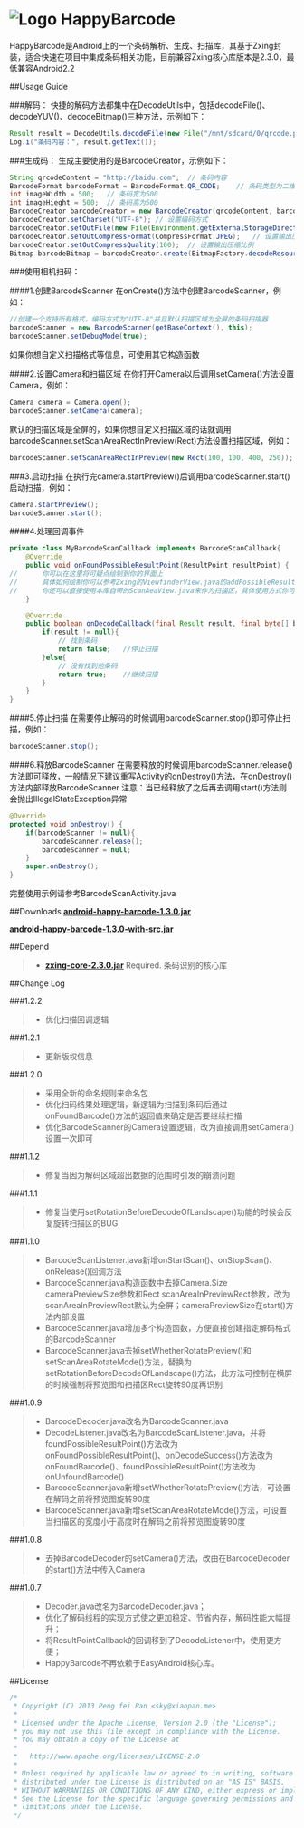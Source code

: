 # ![Logo](https://github.com/xiaopansky/HappyBarcode/raw/master/res/drawable-mdpi/ic_launcher.png) HappyBarcode

HappyBarcode是Android上的一个条码解析、生成、扫描库，其基于Zxing封装，适合快速在项目中集成条码相关功能，目前兼容Zxing核心库版本是2.3.0，最低兼容Android2.2

##Usage Guide

###解码：
快捷的解码方法都集中在DecodeUtils中，包括decodeFile()、decodeYUV()、decodeBitmap()三种方法，示例如下：
```java
Result result = DecodeUtils.decodeFile(new File("/mnt/sdcard/0/qrcode.png"));
Log.i("条码内容：", result.getText());
```

###生成码：
生成主要使用的是BarcodeCreator，示例如下：
```java
String qrcodeContent = "http://baidu.com";	// 条码内容
BarcodeFormat barcodeFormat = BarcodeFormat.QR_CODE;	// 条码类型为二维条码
int imageWidth = 500;	// 条码宽为500
int imageHieght = 500;	// 条码高为500
BarcodeCreator barcodeCreator = new BarcodeCreator(qrcodeContent, barcodeFormat, imageWidth, imageHieght);
barcodeCreator.setCharset("UTF-8");	// 设置编码方式
barcodeCreator.setOutFile(new File(Environment.getExternalStorageDirectory().getPath() + File.separator + getPackageName() + File.separator + System.currentTimeMillis() + ".jpeg"));	// 设置将生成的条码保存到文件
barcodeCreator.setOutCompressFormat(CompressFormat.JPEG);	// 设置输出压缩格式
barcodeCreator.setOutCompressQuality(100);	// 设置输出压缩比例
Bitmap barcodeBitmap = barcodeCreator.create(BitmapFactory.decodeResource(getResources(), R.drawable.ic_launcher, null));	// 生成条码，并且在条码中间绘制当前应用的logo
```

###使用相机扫码：

####1.创建BarcodeScanner
在onCreate()方法中创建BarcodeScanner，例如：
```java
//创建一个支持所有格式，编码方式为"UTF-8"并且默认扫描区域为全屏的条码扫描器
barcodeScanner = new BarcodeScanner(getBaseContext(), this);
barcodeScanner.setDebugMode(true);
```
如果你想自定义扫描格式等信息，可使用其它构造函数

####2.设置Camera和扫描区域
在你打开Camera以后调用setCamera()方法设置Camera，例如：
```java
Camera camera = Camera.open();
barcodeScanner.setCamera(camera);
```
默认的扫描区域是全屏的，如果你想自定义扫描区域的话就调用barcodeScanner.setScanAreaRectInPreview(Rect)方法设置扫描区域，例如：
```java
barcodeScanner.setScanAreaRectInPreview(new Rect(100, 100, 400, 250));
```
        
###3.启动扫描
在执行完camera.startPreview()后调用barcodeScanner.start()启动扫描，例如：
```java
camera.startPreview();
barcodeScanner.start();
```

####4.处理回调事件
```java
private class MyBarcodeScanCallback implements BarcodeScanCallback{
	@Override
	public void onFoundPossibleResultPoint(ResultPoint resultPoint) {
//		你可以在这里将可疑点绘制到你的界面上
//		具体如何绘制你可以参考Zxing的ViewfinderView.java的addPossibleResultPoint()方法或者参考本库中的ScanAreaView.java的addPossibleResultPoint()方法
//		你还可以直接使用本库自带的ScanAeaView.java来作为扫描区，具体使用方式你可以参考本项目中的BarcodeScanActivity.java
	}

	@Override
	public boolean onDecodeCallback(final Result result, final byte[] barcodeBitmapByteArray, final float scaleFactor) {
		if(result != null){
			// 找到条码
			return false;	//停止扫描
		}else{
			// 没有找到他条码
			return true;	//继续扫描
		}
	}
}
```

####5.停止扫描
在需要停止解码的时候调用barcodeScanner.stop()即可停止扫描，例如：
```java
barcodeScanner.stop();
```

####6.释放BarcodeScanner
在需要释放的时候调用barcodeScanner.release()方法即可释放，一般情况下建议重写Activity的onDestroy()方法，在onDestroy()方法内部释放BarcodeScanner
注意：当已经释放了之后再去调用start()方法则会抛出IllegalStateException异常
```java
@Override
protected void onDestroy() {
	if(barcodeScanner != null){
		barcodeScanner.release();
		barcodeScanner = null;
	}
	super.onDestroy();
}
```

完整使用示例请参考BarcodeScanActivity.java

##Downloads
**[android-happy-barcode-1.3.0.jar](https://github.com/xiaopansky/HappyBarcode/raw/master/releases/android-happy-barcode-1.3.0.jar)**

**[android-happy-barcode-1.3.0-with-src.jar](https://github.com/xiaopansky/HappyBarcode/raw/master/releases/android-happy-barcode-1.3.0-with-src.jar)**

##Depend
>* **[zxing-core-2.3.0.jar](https://github.com/xiaopansky/HappyBarcode/raw/master/libs/zxing-core-2.3.0.jar)** Required. 条码识别的核心库

##Change Log

###1.2.2
>* 优化扫描回调逻辑

###1.2.1
>* 更新版权信息

###1.2.0
>* 采用全新的命名规则来命名包
>* 优化扫码结果处理逻辑，新逻辑为扫描到条码后通过onFoundBarcode()方法的返回值来确定是否要继续扫描
>* 优化BarcodeScanner的Camera设置逻辑，改为直接调用setCamera()设置一次即可

###1.1.2
>* 修复当因为解码区域超出数据的范围时引发的崩溃问题

###1.1.1
>* 修复当使用setRotationBeforeDecodeOfLandscape()功能的时候会反复旋转扫描区的BUG

###1.1.0
>* BarcodeScanListener.java新增onStartScan()、onStopScan()、onRelease()回调方法
>* BarcodeScanner.java构造函数中去掉Camera.Size cameraPreviewSize参数和Rect scanAreaInPreviewRect参数，改为scanAreaInPreviewRect默认为全屏；cameraPreviewSize在start()方法内部设置
>* BarcodeScanner.java增加多个构造函数，方便直接创建指定解码格式的BarcodeScanner
>* BarcodeScanner.java去掉setWhetherRotatePreview()和setScanAreaRotateMode()方法，替换为setRotationBeforeDecodeOfLandscape()方法，此方法可控制在横屏的时候强制将预览图和扫描区Rect旋转90度再识别

###1.0.9
>* BarcodeDecoder.java改名为BarcodeScanner.java
>* DecodeListener.java改名为BarcodeScanListener.java，并将foundPossibleResultPoint()方法改为onFoundPossibleResultPoint()、onDecodeSuccess()方法改为onFoundBarcode()、foundPossibleResultPoint()方法改为onUnfoundBarcode()
>* BarcodeScanner.java新增setWhetherRotatePreview()方法，可设置在解码之前将预览图旋转90度
>* BarcodeScanner.java新增setScanAreaRotateMode()方法，可设置当扫描区的宽度小于高度时在解码之前将预览图旋转90度

###1.0.8
>* 去掉BarcodeDecoder的setCamera()方法，改由在BarcodeDecoder的start()方法中传入Camera

###1.0.7
>* Decoder.java改名为BarcodeDecoder.java；
>* 优化了解码线程的实现方式使之更加稳定、节省内存，解码性能大幅提升；
>* 将ResultPointCallback的回调移到了DecodeListener中，使用更方便；
>* HappyBarcode不再依赖于EasyAndroid核心库。

##License
```java
/*
 * Copyright (C) 2013 Peng fei Pan <sky@xiaopan.me>
 * 
 * Licensed under the Apache License, Version 2.0 (the "License");
 * you may not use this file except in compliance with the License.
 * You may obtain a copy of the License at
 * 
 *   http://www.apache.org/licenses/LICENSE-2.0
 * 
 * Unless required by applicable law or agreed to in writing, software
 * distributed under the License is distributed on an "AS IS" BASIS,
 * WITHOUT WARRANTIES OR CONDITIONS OF ANY KIND, either express or implied.
 * See the License for the specific language governing permissions and
 * limitations under the License.
 */
 ```
